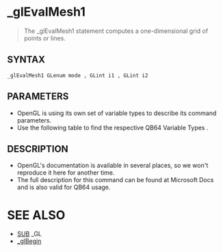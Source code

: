 # _glEvalMesh1
> The _glEvalMesh1 statement computes a one-dimensional grid of points or lines.

## SYNTAX
`_glEvalMesh1 GLenum mode , GLint i1 , GLint i2`

## PARAMETERS
* OpenGL is using its own set of variable types to describe its command parameters.
* Use the following table to find the respective QB64 Variable Types .


## DESCRIPTION
* OpenGL's documentation is available in several places, so we won't reproduce it here for another time.
* The full description for this command can be found at Microsoft Docs and is also valid for QB64 usage.


# SEE ALSO
* [SUB](SUB.md) _GL
* [_glBegin](_glBegin.md)

